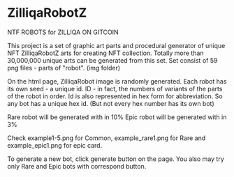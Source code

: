 # ZilliqaRobotZ
NTF ROBOTS for ZILLIQA ON GITCOIN

This project is a set of graphic art parts and procedural generator of unique NFT ZilliqaRobotZ arts for creating NFT collection.
Totally more than 30,000,000 unique arts can be generated from this set.
Set consist of 59 png files - parts of "robot". (img folder)

On the html page, ZilliqaRobot image is randomly generated. Each robot has its own seed - a unique id. 
ID - in fact, the numbers of variants of the parts of the robot in order.
Id is also represented in hex form for abbreviation.
So any bot has a unique hex id. (But not every hex number has its own bot)

Rare robot will be generated with in 10%
Epic robot will be generated with in 3%

Check example1-5.png for Common, example_rare1.png for Rare and example_epic1.png for epic card.

To generate a new bot, click generate button on the page.
You also may try only Rare and Epic bots with correspond button.

